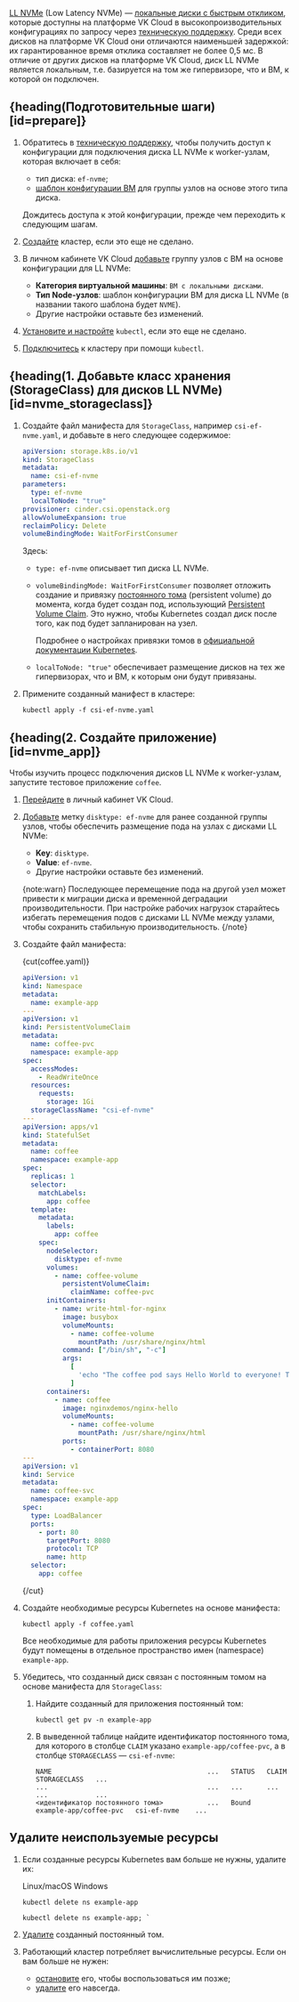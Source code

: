 [LL NVMe](/ru/computing/iaas/concepts/data-storage/disk-types#disk_types) (Low Latency NVMe) — [локальные диски с быстрым откликом](/ru/computing/iaas/concepts/data-storage/volume-sla#low_latency_nvme), которые доступны на платформе VK Cloud в высокопроизводительных конфигурациях по запросу через [техническую поддержку](/ru/contacts). Среди всех дисков на платформе VK Cloud они отличаются наименьшей задержкой: их гарантированное время отклика составляет не более 0,5 мс. В отличие от других дисков на платформе VK Cloud, диск LL NVMe является локальным, т.е. базируется на том же гипервизоре, что и ВМ, к которой он подключен.
 
## {heading(Подготовительные шаги)[id=prepare]}

1. Обратитесь в [техническую поддержку](/ru/contacts), чтобы получить доступ к конфигурации для подключения диска LL NVMe к worker-узлам, которая включает в себя:
   
   - тип диска: `ef-nvme`;
   - [шаблон конфигурации ВМ](/ru/computing/iaas/concepts/vm/flavor) для группы узлов на основе этого типа диска.
   
    Дождитесь доступа к этой конфигурации, прежде чем переходить к следующим шагам.
1. [Создайте](../../instructions/create-cluster) кластер, если это еще не сделано.
1. В личном кабинете VK Cloud [добавьте](/ru/kubernetes/k8s/instructions/manage-node-group#add_group) группу узлов с ВМ на основе конфигурации для LL NVMe:

   - **Категория виртуальной машины**: `ВМ с локальными дисками`.
   - **Тип Node-узлов**: шаблон конфигурации ВМ для диска LL NVMe (в названии такого шаблона будет `NVME`).
   - Другие настройки оставьте без изменений.

1. [Установите и настройте](../../connect/kubectl) `kubectl`, если это еще не сделано.
1. [Подключитесь](../../connect/kubectl#connect) к кластеру при помощи `kubectl`.

## {heading(1. Добавьте класс хранения (StorageClass) для дисков LL NVMe)[id=nvme_storageclass]}

1. Создайте файл манифеста для `StorageClass`, например `csi-ef-nvme.yaml`, и добавьте в него следующее содержимое:

   ```yaml
   apiVersion: storage.k8s.io/v1
   kind: StorageClass
   metadata:
     name: csi-ef-nvme
   parameters:
     type: ef-nvme
     localToNode: "true"
   provisioner: cinder.csi.openstack.org
   allowVolumeExpansion: true
   reclaimPolicy: Delete
   volumeBindingMode: WaitForFirstConsumer
   ```
   Здесь:
   - `type: ef-nvme` описывает тип диска LL NVMe. 
   - `volumeBindingMode: WaitForFirstConsumer` позволяет отложить создание и привязку [постоянного тома](/ru/kubernetes/k8s/reference/pvs-and-pvcs) (persistent volume) до момента, когда будет создан под, использующий [Persistent Volume Claim](https://kubernetes.io/docs/concepts/storage/persistent-volumes/#introduction). Это нужно, чтобы Kubernetes создал диск после того, как под будет запланирован на узел.

      Подробнее о настройках привязки томов в [официальной документации Kubernetes](https://kubernetes.io/docs/concepts/storage/storage-classes/#volume-binding-mode). 
   - `localToNode: "true"` обеспечивает размещение дисков на тех же гипервизорах, что и ВМ, к которым они будут привязаны.

1. Примените созданный манифест в кластере:

   ```console
   kubectl apply -f csi-ef-nvme.yaml
   ```

## {heading(2. Создайте приложение)[id=nvme_app]}

Чтобы изучить процесс подключения дисков LL NVMe к worker-узлам, запустите тестовое приложение `coffee`.

1. [Перейдите](https://msk.cloud.vk.com/app/) в личный кабинет VK Cloud.
1. [Добавьте](/ru/kubernetes/k8s/instructions/manage-node-group#labels_taints) метку `disktype: ef-nvme` для ранее созданной группы узлов, чтобы обеспечить размещение пода на узлах с дисками LL NVMe:

   - **Key**: `disktype`.
   - **Value**: `ef-nvme`.
   - Другие настройки оставьте без изменений.
   
   {note:warn}
   Последующее перемещение пода на другой узел может привести к миграции диска и временной деградации производительности. При настройке рабочих нагрузок старайтесь избегать перемещения подов с дисками LL NVMe между узлами, чтобы сохранить стабильную производительность.
   {/note}

1. Создайте файл манифеста:

   {cut(coffee.yaml)}

   ```yaml
   apiVersion: v1
   kind: Namespace
   metadata:
     name: example-app
   ---
   apiVersion: v1
   kind: PersistentVolumeClaim
   metadata:
     name: coffee-pvc
     namespace: example-app
   spec:
     accessModes:
       - ReadWriteOnce
     resources:
       requests:
         storage: 1Gi
     storageClassName: "csi-ef-nvme"
   ---
   apiVersion: apps/v1
   kind: StatefulSet
   metadata:
     name: coffee
     namespace: example-app
   spec:
     replicas: 1
     selector:
       matchLabels:
         app: coffee
     template:
       metadata:
         labels:
           app: coffee
       spec:
         nodeSelector:
           disktype: ef-nvme
         volumes:
           - name: coffee-volume
             persistentVolumeClaim:
               claimName: coffee-pvc
         initContainers:
           - name: write-html-for-nginx
             image: busybox
             volumeMounts:
               - name: coffee-volume
                 mountPath: /usr/share/nginx/html
             command: ["/bin/sh", "-c"]
             args:
               [
                 'echo "The coffee pod says Hello World to everyone! This file is located on NVME volume." > /usr/share/nginx/html/index.html',
               ]
         containers:
           - name: coffee
             image: nginxdemos/nginx-hello
             volumeMounts:
               - name: coffee-volume
                 mountPath: /usr/share/nginx/html
             ports:
               - containerPort: 8080
   ---
   apiVersion: v1
   kind: Service
   metadata:
     name: coffee-svc
     namespace: example-app
   spec:
     type: LoadBalancer
     ports:
       - port: 80
         targetPort: 8080
         protocol: TCP
         name: http
     selector:
       app: coffee
   ```
   
   {/cut}

1. Создайте необходимые ресурсы Kubernetes на основе манифеста:

   ```console
   kubectl apply -f coffee.yaml
   ```

   Все необходимые для работы приложения ресурсы Kubernetes будут помещены в отдельное пространство имен (namespace) `example-app`.

1. Убедитесь, что созданный диск связан с постоянным томом на основе манифеста для `StorageClass`:

   1. Найдите созданный для приложения постоянный том:

      ```console
      kubectl get pv -n example-app
      ```

   1. В выведенной таблице найдите идентификатор постоянного тома, для которого в столбце `CLAIM` указано `example-app/coffee-pvc`, а в столбце `STORAGECLASS` — `csi-ef-nvme`:

      ```text
      NAME                                       ...   STATUS   CLAIM                    STORAGECLASS   ...
      ...                                        ...   ...      ...                      ...            ...
      <идентификатор постоянного тома>           ...   Bound    example-app/coffee-pvc   csi-ef-nvme    ...
      ```

## Удалите неиспользуемые ресурсы

1. Если созданные ресурсы Kubernetes вам больше не нужны, удалите их:

   <tabs>
   <tablist>
   <tab>Linux/macOS</tab>
   <tab>Windows</tab>
   </tablist>
   <tabpanel>

   ```console
   kubectl delete ns example-app

   ```

   </tabpanel>
   <tabpanel>

   ```console
   kubectl delete ns example-app; `
   ```

   </tabpanel>
   </tabs>

1. [Удалите](/ru/kubernetes/k8s/concepts/storage#reclaim_policies) созданный постоянный том.

1. Работающий кластер потребляет вычислительные ресурсы. Если он вам больше не нужен:

   - [остановите](/ru/kubernetes/k8s/instructions/manage-cluster#stop) его, чтобы воспользоваться им позже;
   - [удалите](../../instructions/manage-cluster#delete_cluster) его навсегда.
